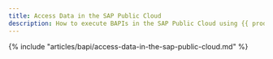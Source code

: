 ```yaml
---
title: Access Data in the SAP Public Cloud
description: How to execute BAPIs in the SAP Public Cloud using {{ productName }}
---
```


{% include "articles/bapi/access-data-in-the-sap-public-cloud.md" %}